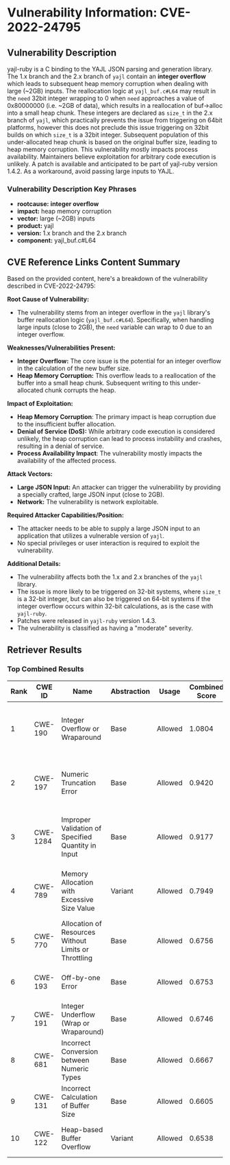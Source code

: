 # Vulnerability Information: CVE-2022-24795

## Vulnerability Description
yajl-ruby is a C binding to the YAJL JSON parsing and generation library. The 1.x branch and the 2.x branch of `yajl` contain an **integer overflow** which leads to subsequent heap memory corruption when dealing with large (~2GB) inputs. The reallocation logic at `yajl_buf.c#L64` may result in the `need` 32bit integer wrapping to 0 when `need` approaches a value of 0x80000000 (i.e. ~2GB of data), which results in a reallocation of buf->alloc into a small heap chunk. These integers are declared as `size_t` in the 2.x branch of `yajl`, which practically prevents the issue from triggering on 64bit platforms, however this does not preclude this issue triggering on 32bit builds on which `size_t` is a 32bit integer. Subsequent population of this under-allocated heap chunk is based on the original buffer size, leading to heap memory corruption. This vulnerability mostly impacts process availability. Maintainers believe exploitation for arbitrary code execution is unlikely. A patch is available and anticipated to be part of yajl-ruby version 1.4.2. As a workaround, avoid passing large inputs to YAJL.

### Vulnerability Description Key Phrases
- **rootcause:** **integer overflow**
- **impact:** heap memory corruption
- **vector:** large (~2GB) inputs
- **product:** yajl
- **version:** 1.x branch and the 2.x branch
- **component:** yajl_buf.c#L64

## CVE Reference Links Content Summary
Based on the provided content, here's a breakdown of the vulnerability described in CVE-2022-24795:

**Root Cause of Vulnerability:**
- The vulnerability stems from an integer overflow in the `yajl` library's buffer reallocation logic (`yajl_buf.c#L64`). Specifically, when handling large inputs (close to 2GB), the `need` variable can wrap to 0 due to an integer overflow.

**Weaknesses/Vulnerabilities Present:**
- **Integer Overflow:** The core issue is the potential for an integer overflow in the calculation of the new buffer size.
- **Heap Memory Corruption:** This overflow leads to a reallocation of the buffer into a small heap chunk. Subsequent writing to this under-allocated chunk corrupts the heap.

**Impact of Exploitation:**
- **Heap Memory Corruption**: The primary impact is heap corruption due to the insufficient buffer allocation.
- **Denial of Service (DoS):** While arbitrary code execution is considered unlikely, the heap corruption can lead to process instability and crashes, resulting in a denial of service.
- **Process Availability Impact**: The vulnerability mostly impacts the availability of the affected process.

**Attack Vectors:**
- **Large JSON Input:** An attacker can trigger the vulnerability by providing a specially crafted, large JSON input (close to 2GB).
- **Network:** The vulnerability is network exploitable.

**Required Attacker Capabilities/Position:**
- The attacker needs to be able to supply a large JSON input to an application that utilizes a vulnerable version of `yajl`.
- No special privileges or user interaction is required to exploit the vulnerability.

**Additional Details:**
- The vulnerability affects both the 1.x and 2.x branches of the `yajl` library.
- The issue is more likely to be triggered on 32-bit systems, where `size_t` is a 32-bit integer, but can also be triggered on 64-bit systems if the integer overflow occurs within 32-bit calculations, as is the case with `yajl-ruby`.
- Patches were released in `yajl-ruby` version 1.4.3.
- The vulnerability is classified as having a "moderate" severity.

## Retriever Results

### Top Combined Results

| Rank | CWE ID | Name | Abstraction | Usage | Combined Score | Retrievers | Individual Scores |
|------|--------|------|-------------|-------|---------------|------------|-------------------|
| 1 | CWE-190 | Integer Overflow or Wraparound | Base | Allowed | 1.0804 | dense, sparse, graph | dense: 0.528, sparse: 1.000, graph: 0.682 |
| 2 | CWE-197 | Numeric Truncation Error | Base | Allowed | 0.9420 | dense, sparse, graph | dense: 0.472, sparse: 0.839, graph: 0.632 |
| 3 | CWE-1284 | Improper Validation of Specified Quantity in Input | Base | Allowed | 0.9177 | dense, sparse, graph | dense: 0.463, sparse: 0.843, graph: 0.570 |
| 4 | CWE-789 | Memory Allocation with Excessive Size Value | Variant | Allowed | 0.7949 | dense, sparse, graph | dense: 0.480, sparse: 0.765, graph: 0.513 |
| 5 | CWE-770 | Allocation of Resources Without Limits or Throttling | Base | Allowed | 0.6756 | dense, sparse | dense: 0.479, sparse: 0.762 |
| 6 | CWE-193 | Off-by-one Error | Base | Allowed | 0.6753 | dense, sparse | dense: 0.455, sparse: 0.783 |
| 7 | CWE-191 | Integer Underflow (Wrap or Wraparound) | Base | Allowed | 0.6746 | dense, sparse | dense: 0.476, sparse: 0.763 |
| 8 | CWE-681 | Incorrect Conversion between Numeric Types | Base | Allowed | 0.6667 | dense, sparse | dense: 0.463, sparse: 0.760 |
| 9 | CWE-131 | Incorrect Calculation of Buffer Size | Base | Allowed | 0.6605 | dense, sparse | dense: 0.477, sparse: 0.738 |
| 10 | CWE-122 | Heap-based Buffer Overflow | Variant | Allowed | 0.6538 | dense, sparse | dense: 0.506, sparse: 0.796 |

